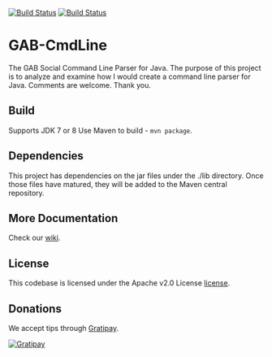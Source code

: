 [![Build Status](https://travis-ci.org/sysdevone/gab-cmdline.svg?branch=integration)](https://travis-ci.org/sysdevone/gab-cmdline)
[![Build Status](https://travis-ci.org/sysdevone/gab-cmdline.svg?branch=master)](https://travis-ci.org/sysdevone/gab-cmdline)


GAB-CmdLine
=======

The GAB Social Command Line Parser for Java.  The purpose of this project is to analyze and examine how I would create a command line parser for Java.  Comments are welcome.  Thank you.


Build
---------
Supports JDK 7 or 8
Use Maven to build - `mvn package`.


Dependencies
---------
This project has dependencies on the jar files under the ./lib directory.  Once those files have matured, they will be added to the Maven central repository.


More Documentation
------------------
Check our [wiki][].


License
-------
This codebase is licensed under the Apache v2.0 License [license].


Donations
---------
We accept tips through [Gratipay][tip].

[![Gratipay](https://img.shields.io/gratipay/sysdevone.svg?style=flat)](https://www.gratipay.com/sysdevone/)


[license]:https://github.com/sysdevone/gab-cmdline/tree/master/LICENSE
[wiki]:https://github.com/sysdevone/gab-cmdline/wiki
[tip]:https://www.gratipay.com/sysdevone/
